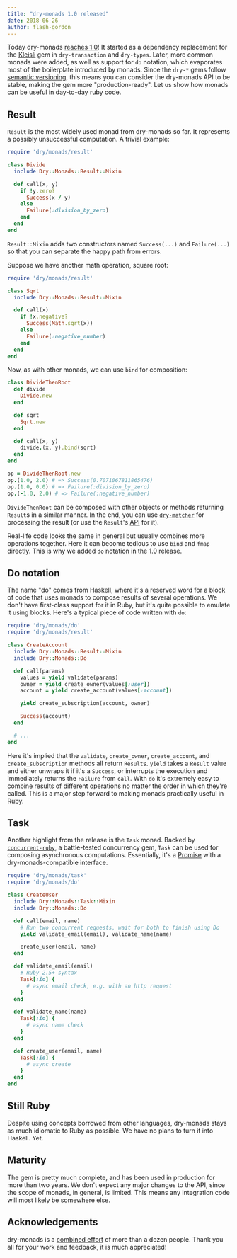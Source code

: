 ```yaml
---
title: "dry-monads 1.0 released"
date: 2018-06-26
author: flash-gordon
---
```


Today dry-monads [reaches 1.0](https://github.com/dry-rb/dry-monads/releases/tag/v1.0.0)! It started as a dependency replacement for the [Kleisli](https://github.com/txus/kleisli) gem in `dry-transaction` and `dry-types`. Later, more common monads were added, as well as support for `do` notation, which evaporates most of the boilerplate introduced by monads. Since the `dry-*` gems follow [semantic versioning](https://semver.org/spec/v2.0.0.html), this means you can consider the dry-monads API to be stable, making the gem more "production-ready". Let us show how monads can be useful in day-to-day ruby code.

## Result

`Result` is the most widely used monad from dry-monads so far. It represents a possibly unsuccessful computation. A trivial example:

```ruby
require 'dry/monads/result'

class Divide
  include Dry::Monads::Result::Mixin

  def call(x, y)
    if !y.zero?
      Success(x / y)
    else
      Failure(:division_by_zero)
    end
  end
end
```

`Result::Mixin` adds two constructors named `Success(...)` and `Failure(...)` so that you can separate the happy path from errors.

Suppose we have another math operation, square root:

```ruby
require 'dry/monads/result'

class Sqrt
  include Dry::Monads::Result::Mixin

  def call(x)
    if !x.negative?
      Success(Math.sqrt(x))
    else
      Failure(:negative_number)
    end
  end
end
```

Now, as with other monads, we can use `bind` for composition:

```ruby
class DivideThenRoot
  def divide
    Divide.new
  end

  def sqrt
    Sqrt.new
  end

  def call(x, y)
    divide.(x, y).bind(sqrt)
  end
end
```

```ruby
op = DivideThenRoot.new
op.(1.0, 2.0) # => Success(0.7071067811865476)
op.(1.0, 0.0) # => Failure(:division_by_zero)
op.(-1.0, 2.0) # => Failure(:negative_number)
```

`DivideThenRoot` can be composed with other objects or methods returning `Result`s in a similar manner. In the end, you can use [`dry-matcher`](/gems/dry-matcher/0.8/result-matcher) for processing the result (or use the `Result`'s [API](/gems/dry-monads/1.0/result) for it).

Real-life code looks the same in general but usually combines more operations together. Here it can become tedious to use `bind` and `fmap` directly. This is why we added `do` notation in the 1.0 release.

## Do notation

The name "do" comes from Haskell, where it's a reserved word for a block of code that uses monads to compose results of several operations. We don't have first-class support for it in Ruby, but it's quite possible to emulate it using blocks. Here's a typical piece of code written with `do`:


```ruby
require 'dry/monads/do'
require 'dry/monads/result'

class CreateAccount
  include Dry::Monads::Result::Mixin
  include Dry::Monads::Do

  def call(params)
    values = yield validate(params)
    owner = yield create_owner(values[:user])
    account = yield create_account(values[:account])

    yield create_subscription(account, owner)

    Success(account)
  end

  # ...
end
```

Here it's implied that the `validate`, `create_owner`, `create_account`, and `create_subscription` methods all return `Result`s. `yield` takes a `Result` value and either unwraps it if it's a `Success`, or interrupts the execution and immediately returns the `Failure` from `call`. With `do` it's extremely easy to combine results of different operations no matter the order in which they're called. This is a major step forward to making monads practically useful in Ruby.

## Task

Another highlight from the release is the `Task` monad. Backed by [`concurrent-ruby`](https://github.com/ruby-concurrency/concurrent-ruby), a battle-tested concurrency gem, `Task` can be used for composing asynchronous computations. Essentially, it's a [Promise](https://ruby-concurrency.github.io/concurrent-ruby/master/Concurrent/Promises.html) with a dry-monads-compatible interface.

```ruby
require 'dry/monads/task'
require 'dry/monads/do'

class CreateUser
  include Dry::Monads::Task::Mixin
  include Dry::Monads::Do

  def call(email, name)
    # Run two concurrent requests, wait for both to finish using Do
    yield validate_email(email), validate_name(name)

    create_user(email, name)
  end

  def validate_email(email)
    # Ruby 2.5+ syntax
    Task[:io] {
      # async email check, e.g. with an http request
    }
  end

  def validate_name(name)
    Task[:io] {
      # async name check
    }
  end

  def create_user(email, name)
    Task[:io] {
      # async create
    }
  end
end
```

## Still Ruby

Despite using concepts borrowed from other languages, dry-monads stays as much idiomatic to Ruby as possible. We have no plans to turn it into Haskell. Yet.

## Maturity

The gem is pretty much complete, and has been used in production for more than two years. We don't expect any major changes to the API, since the scope of monads, in general, is limited. This means any integration code will most likely be somewhere else.

## Acknowledgements

dry-monads is a [combined effort](https://github.com/dry-rb/dry-monads/graphs/contributors?type=a) of more than a dozen people. Thank you all for your work and feedback, it is much appreciated!
